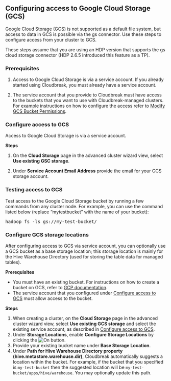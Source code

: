 ## Configuring access to Google Cloud Storage (GCS)

Google Cloud Storage (GCS) is not supported as a default file system, but access to data in GCS is possible via the gs connector. Use these steps to configure access from your cluster to GCS. 

These steps assume that you are using an HDP version that supports the gs cloud storage connector (HDP 2.6.5 introduced this feature as a TP).

### Prerequisites

1. Access to Google Cloud Storage is via a service account. If you already started using Cloudbreak, you must already have a service account. 

2. The service account that you provide to Cloudbreak must have access to the buckets that you want to use with Cloudbreak-managed clusters. For example instructions on how to configure the access refer to [Modify GCS Bucket Permissions](https://docs.hortonworks.com/HDPDocuments/HDP2/HDP-2.6.5/bk_cloud-data-access/content/edit-bucket-permissions.html). 

### Configure access to GCS 

Access to Google Cloud Storage is via a service account. 


**Steps**

1. On the **Cloud Storage** page in the advanced cluster wizard view, select **Use existing GSC storage**. 

2. Under **Service Account Email Address** provide the email for your GCS storage account.  


### Testing access to GCS 

Test access to the Google Cloud Storage bucket by running a few commands from any cluster node. For example, you can use the command listed below (replace “mytestbucket” with the name of your bucket):

<pre>hadoop fs -ls gs://my-test-bucket/</pre>


### Configure GCS storage locations 

After configuring access to GCS via service account, you can optionally use a GCS bucket as a base storage location; this storage location is mainly for the Hive Warehouse Directory (used for storing the table data for managed tables).   

**Prerequisites**

* You must have an existing bucket. For instructions on how to create a bucket on GCS, refer to [GCP documentation](https://cloud.google.com/storage/docs/creating-buckets).  
* The service account that you configured under [Configure access to GCS](#configure-access-to-gcs) must allow access to the bucket.   

**Steps**

1. When creating a cluster, on the **Cloud Storage** page in the advanced cluster wizard view, select **Use existing GCS storage** and select the existing service account, as described in [Configure access to GCS](#configure-access-to-gcs).    
2. Under **Storage Locations**, enable **Configure Storage Locations** by clicking the <img src="../images/cb_toggle.png" alt="On"/> button.   
3. Provide your existing bucket name under **Base Storage Location**.  
4. Under **Path for Hive Warehouse Directory property (hive.metastore.warehouse.dir)**, Cloudbreak automatically suggests a location within the bucket. For example, if the bucket that you specified is `my-test-bucket` then the suggested location will be `my-test-bucket/apps/hive/warehouse`.  You may optionally update this path.        

